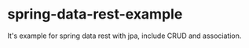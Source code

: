 # spring-data-rest-example
It's example for spring data rest with jpa, include CRUD and association.
